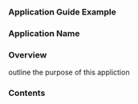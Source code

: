 ### Application Guide Example


### Application Name

### Overview

outline the purpose of this appliction


### Contents
